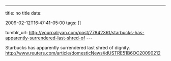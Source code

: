 ---
title: no title
date:

 2009-02-12T16:47:41-05:00 
tags:  []

tumblr_url:
http://yourpalryan.com/post/77842361/starbucks-has-apparently-surrendered-last-shred-of
\-\--

Starbucks has apparently surrendered last shred of dignity.
<http://www.reuters.com/article/domesticNews/idUSTRE51B6OC20090212>
